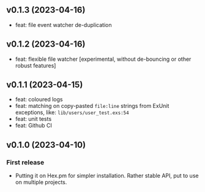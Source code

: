 ## v0.1.3 (2023-04-16)

- feat: file event watcher de-duplication

## v0.1.2 (2023-04-16)

- feat: flexible file watcher [experimental, without de-bouncing or other robust features]

## v0.1.1 (2023-04-15)

- feat: coloured logs
- feat: matching on copy-pasted `file:line` strings from ExUnit exceptions, like:
  `lib/users/user_test.exs:54`
- feat: unit tests
- feat: Github CI

## v0.1.0 (2023-04-10)

### First release

- Putting it on Hex.pm for simpler installation. Rather stable API, put to use on multiple projects.
